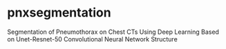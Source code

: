 # pnxsegmentation
Segmentation of Pneumothorax on Chest CTs  Using Deep Learning Based on Unet-Resnet-50 Convolutional Neural Network Structure
